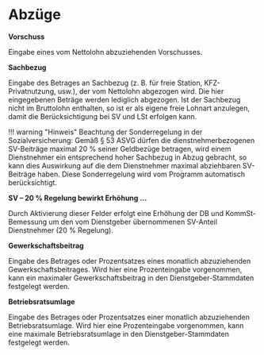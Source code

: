 # Abzüge

**Vorschuss**

Eingabe eines vom Nettolohn abzuziehenden Vorschusses.

**Sachbezug**

Eingabe des Betrages an Sachbezug (z. B. für freie Station, KFZ-Privatnutzung, usw.), der vom Nettolohn abgezogen wird. Die hier eingegebenen Beträge werden lediglich abgezogen. Ist der Sachbezug nicht im Bruttolohn enthalten, so ist er als eigene freie Lohnart anzulegen, damit die Berücksichtigung bei SV und LSt erfolgen kann.

!!! warning "Hinweis"
    Beachtung der Sonderregelung in der Sozialversicherung: Gemäß § 53 ASVG dürfen die dienstnehmerbezogenen SV-Beiträge maximal 20 % seiner Geldbezüge betragen, wird einem Dienstnehmer ein entsprechend hoher Sachbezug in Abzug gebracht, so kann dies Auswirkung auf die dem Dienstnehmer maximal abziehbaren SV-Beiträge haben. Diese Sonderregelung wird vom Programm automatisch berücksichtigt.

**SV – 20 % Regelung bewirkt Erhöhung …**

Durch Aktivierung dieser Felder erfolgt eine Erhöhung der DB und KommSt-Bemessung um den vom Dienstgeber übernommenen SV-Anteil Dienstnehmer (20 % Regelung).

**Gewerkschaftsbeitrag**

Eingabe des Betrages oder Prozentsatzes eines monatlich abzuziehenden Gewerkschaftsbeitrages. Wird hier eine Prozenteingabe vorgenommen, kann ein maximaler Gewerkschaftsbeitrag in den Dienstgeber-Stammdaten festgelegt werden.

**Betriebsratsumlage**

Eingabe des Betrages oder Prozentsatzes einer monatlich abzuziehenden Betriebsratsumlage. Wird hier eine Prozenteingabe vorgenommen, kann eine maximale Betriebsratsumlage in den Dienstgeber-Stammdaten festgelegt werden.